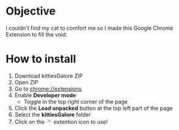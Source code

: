 # Objective
I couldn't find my cat to comfort me so I made this Google Chrome Extension to fill the void.

# How to install
1. Download kittiesGalore ZIP
2. Open ZIP
3. Go to [chrome://extensions](chrome://extensions)
4. Enable **Developer mode**
	- Toggle in the top right corner of the page
5. Click the **Load unpacked** button at the top left part of the page
6. Select the **kittiesGalore** folder
7. Click on the ![kittiesGalore icon](icons/icon16.png) extention icon to use!

